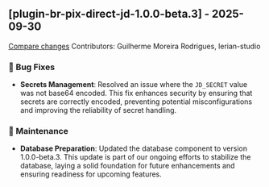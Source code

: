 ## [plugin-br-pix-direct-jd-1.0.0-beta.3] - 2025-09-30

[Compare changes](https://github.com/LerianStudio/helm/compare/plugin-br-pix-direct-jd-v1.0.0-beta.2...plugin-br-pix-direct-jd-v1.0.0-beta.3)
Contributors: Guilherme Moreira Rodrigues, lerian-studio

### 🐛 Bug Fixes
- **Secrets Management**: Resolved an issue where the `JD_SECRET` value was not base64 encoded. This fix enhances security by ensuring that secrets are correctly encoded, preventing potential misconfigurations and improving the reliability of secret handling.

### 🔧 Maintenance
- **Database Preparation**: Updated the database component to version 1.0.0-beta.3. This update is part of our ongoing efforts to stabilize the database, laying a solid foundation for future enhancements and ensuring readiness for upcoming features.


